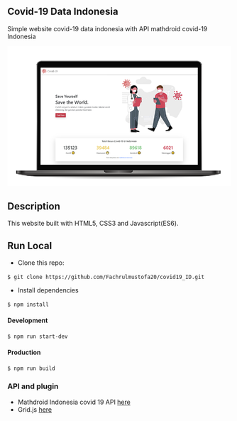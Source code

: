 ## Covid-19 Data Indonesia

Simple website covid-19 data indonesia with API mathdroid covid-19 Indonesia

![landing-page](readme.png)

## Description
This website built with HTML5, CSS3 and Javascript(ES6).

## Run Local
* Clone this repo:

`$ git clone https://github.com/Fachrulmustofa20/covid19_ID.git`

* Install dependencies

`$ npm install`

#### Development
`$ npm run start-dev`

#### Production
`$ npm run build`

### API and plugin
* Mathdroid Indonesia covid 19 API <a href="https://github.com/mathdroid/indonesia-covid-19-api">here</a>
* Grid.js <a href="https://gridjs.io/">here</a>

